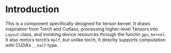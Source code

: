 # Introduction
This is a component specifically designed for tensor kernel. It draws inspiration from Torch and Cutlass, processing higher-level Tensors into `Layout` class, and invoking device resources through the functin `gpu_kernel`. It also mimics torch’s `Half`, but unlike torch, it directly supports computation with CUDA’s `__half` type.